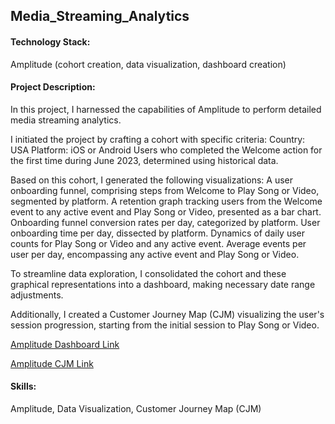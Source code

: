 ## Media_Streaming_Analytics

#### Technology Stack:
Amplitude (cohort creation, data visualization, dashboard creation)

#### Project Description:
In this project, I harnessed the capabilities of Amplitude to perform detailed media streaming analytics.

I initiated the project by crafting a cohort with specific criteria:
Country: USA
Platform: iOS or Android
Users who completed the Welcome action for the first time during June 2023, determined using historical data.

Based on this cohort, I generated the following visualizations:
A user onboarding funnel, comprising steps from Welcome to Play Song or Video, segmented by platform.
A retention graph tracking users from the Welcome event to any active event and Play Song or Video, presented as a bar chart.
Onboarding funnel conversion rates per day, categorized by platform.
User onboarding time per day, dissected by platform.
Dynamics of daily user counts for Play Song or Video and any active event.
Average events per user per day, encompassing any active event and Play Song or Video.

To streamline data exploration, I consolidated the cohort and these graphical representations into a dashboard, making necessary date range adjustments.

Additionally, I created a Customer Journey Map (CJM) visualizing the user's session progression, starting from the initial session to Play Song or Video.

[Amplitude Dashboard Link](https://app.amplitude.com/analytics/demo/dashboard/uhdydmip?source=copy+url)

[Amplitude CJM Link](https://app.amplitude.com/analytics/demo/chart/7kpjlvxl?source=copy+url)

#### Skills:
Amplitude, Data Visualization, Customer Journey Map (CJM)
